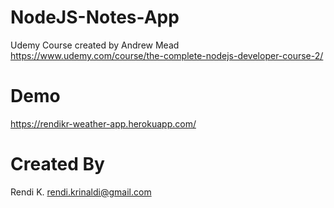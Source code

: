 # NodeJS-Notes-App
Udemy Course created by Andrew Mead
https://www.udemy.com/course/the-complete-nodejs-developer-course-2/

# Demo
https://rendikr-weather-app.herokuapp.com/

# Created By
Rendi K. <rendi.krinaldi@gmail.com>
